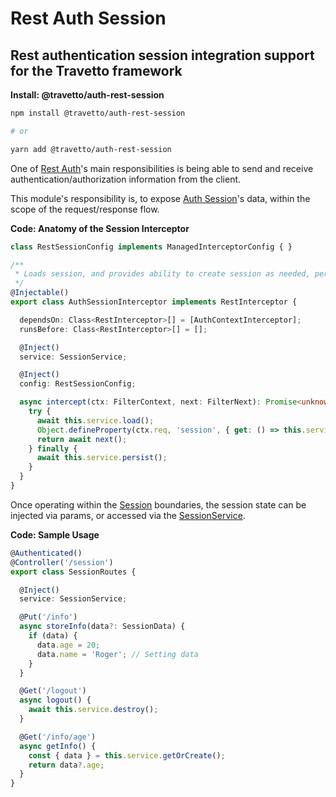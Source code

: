 <!-- This file was generated by @travetto/doc and should not be modified directly -->
<!-- Please modify https://github.com/travetto/travetto/tree/main/module/auth-rest-session/DOC.tsx and execute "npx trv doc" to rebuild -->
# Rest Auth Session

## Rest authentication session integration support for the Travetto framework

**Install: @travetto/auth-rest-session**
```bash
npm install @travetto/auth-rest-session

# or

yarn add @travetto/auth-rest-session
```

One of [Rest Auth](https://github.com/travetto/travetto/tree/main/module/auth-rest#readme "Rest authentication integration support for the Travetto framework")'s main responsibilities is being able to send and receive authentication/authorization information from the client. 

This module's responsibility is, to expose [Auth Session](https://github.com/travetto/travetto/tree/main/module/auth-session#readme "Session provider for the travetto auth module.")'s data, within the scope of the request/response flow.

**Code: Anatomy of the Session Interceptor**
```typescript
class RestSessionConfig implements ManagedInterceptorConfig { }

/**
 * Loads session, and provides ability to create session as needed, persists when complete.
 */
@Injectable()
export class AuthSessionInterceptor implements RestInterceptor {

  dependsOn: Class<RestInterceptor>[] = [AuthContextInterceptor];
  runsBefore: Class<RestInterceptor>[] = [];

  @Inject()
  service: SessionService;

  @Inject()
  config: RestSessionConfig;

  async intercept(ctx: FilterContext, next: FilterNext): Promise<unknown> {
    try {
      await this.service.load();
      Object.defineProperty(ctx.req, 'session', { get: () => this.service.getOrCreate() });
      return await next();
    } finally {
      await this.service.persist();
    }
  }
}
```

Once operating within the [Session](https://github.com/travetto/travetto/tree/main/module/auth-session/src/session.ts#L7) boundaries, the session state can be injected via params, or accessed via the [SessionService](https://github.com/travetto/travetto/tree/main/module/auth-session/src/service.ts#L15).

**Code: Sample Usage**
```typescript
@Authenticated()
@Controller('/session')
export class SessionRoutes {

  @Inject()
  service: SessionService;

  @Put('/info')
  async storeInfo(data?: SessionData) {
    if (data) {
      data.age = 20;
      data.name = 'Roger'; // Setting data
    }
  }

  @Get('/logout')
  async logout() {
    await this.service.destroy();
  }

  @Get('/info/age')
  async getInfo() {
    const { data } = this.service.getOrCreate();
    return data?.age;
  }
}
```
